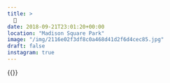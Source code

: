 ```yaml
---
title: >
  📯
date: 2018-09-21T23:01:20+00:00
location: "Madison Square Park"
image: "/img/2116e02f3df8c0a468d41d2f6d4cec85.jpg"
draft: false
instagram: true
---
```


{{<photo src="/img/2116e02f3df8c0a468d41d2f6d4cec85.jpg">}}
